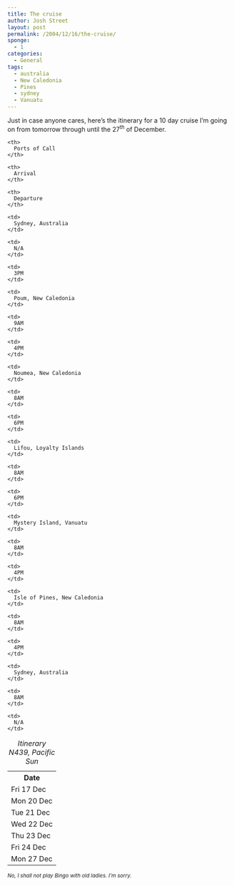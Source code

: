 ```yaml
---
title: The cruise
author: Josh Street
layout: post
permalink: /2004/12/16/the-cruise/
sponge:
  - 1
categories:
  - General
tags:
  - australia
  - New Caledonia
  - Pines
  - sydney
  - Vanuatu
---
```

Just in case anyone cares, here&#8217;s the itinerary for a 10 day cruise I&#8217;m going on from tomorrow through until the 27<sup>th</sup> of December.

<table style="width:550px;">
  <caption><em>Itinerary N439, Pacific Sun</em></caption> <tr>
    <th>
      Date
    </th>
    
    <th>
      Ports of Call
    </th>
    
    <th>
      Arrival
    </th>
    
    <th>
      Departure
    </th>
  </tr>
  
  <tr>
    <td>
      Fri 17 Dec
    </td>
    
    <td>
      Sydney, Australia
    </td>
    
    <td>
      N/A
    </td>
    
    <td>
      3PM
    </td>
  </tr>
  
  <tr>
    <td>
      Mon 20 Dec
    </td>
    
    <td>
      Poum, New Caledonia
    </td>
    
    <td>
      9AM
    </td>
    
    <td>
      4PM
    </td>
  </tr>
  
  <tr>
    <td>
      Tue 21 Dec
    </td>
    
    <td>
      Noumea, New Caledonia
    </td>
    
    <td>
      8AM
    </td>
    
    <td>
      6PM
    </td>
  </tr>
  
  <tr>
    <td>
      Wed 22 Dec
    </td>
    
    <td>
      Lifou, Loyalty Islands
    </td>
    
    <td>
      8AM
    </td>
    
    <td>
      6PM
    </td>
  </tr>
  
  <tr>
    <td>
      Thu 23 Dec
    </td>
    
    <td>
      Mystery Island, Vanuatu
    </td>
    
    <td>
      8AM
    </td>
    
    <td>
      4PM
    </td>
  </tr>
  
  <tr>
    <td>
      Fri 24 Dec
    </td>
    
    <td>
      Isle of Pines, New Caledonia
    </td>
    
    <td>
      8AM
    </td>
    
    <td>
      4PM
    </td>
  </tr>
  
  <tr>
    <td>
      Mon 27 Dec
    </td>
    
    <td>
      Sydney, Australia
    </td>
    
    <td>
      8AM
    </td>
    
    <td>
      N/A
    </td>
  </tr>
</table>

<small><em>No, I shall not play Bingo with old ladies. I&#8217;m sorry.</em></small>